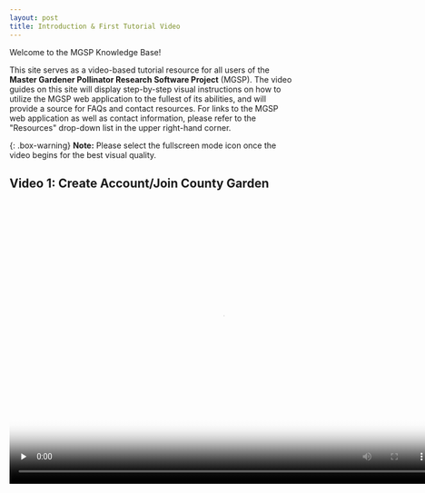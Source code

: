```yaml
---
layout: post
title: Introduction & First Tutorial Video
---
```


<p>Welcome to the MGSP Knowledge Base!</p>

This site serves as a video-based tutorial resource for all users of the **Master Gardener Pollinator Research Software Project** (MGSP).
The video guides on this site will display step-by-step visual instructions on how to utilize the MGSP web application to the fullest of its abilities, and will provide a source for FAQs and contact resources.
For links to the MGSP web application as well as contact information, please refer to the "Resources" drop-down list in the upper right-hand corner.

{: .box-warning}
**Note:** Please select the fullscreen mode icon once the video begins for the best visual quality.  


## Video 1: **Create Account/Join County Garden**

<video width='750' height='500' align = 'center' poster="/img/video_poster.png" onclick="this.paused?this.play():this.pause();" preload='none' controls>
    <source src="/video/Test_Video.mp4" type="video/mp4" />
</video>





